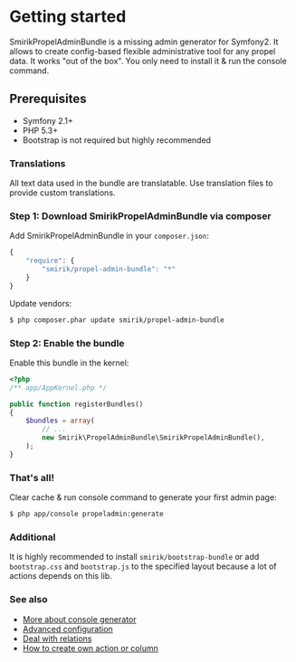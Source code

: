 Getting started
===============

SmirikPropelAdminBundle is a missing admin generator for Symfony2. It allows to create config-based flexible administrative tool for any propel data. It works "out of the box". You only need to install it & run the console command.

## Prerequisites

* Symfony 2.1+
* PHP 5.3+
* Bootstrap is not required but highly recommended

### Translations

All text data used in the bundle are translatable. Use translation files to provide custom translations.

### Step 1: Download SmirikPropelAdminBundle via composer

Add SmirikPropelAdminBundle in your `composer.json`:

```js
{
    "require": {
        "smirik/propel-admin-bundle": "*"
    }
}
```

Update vendors:

``` bash
$ php composer.phar update smirik/propel-admin-bundle
```

### Step 2: Enable the bundle

Enable this bundle in the kernel:

``` php
<?php
/** app/AppKernel.php */

public function registerBundles()
{
    $bundles = array(
        // ...
        new Smirik\PropelAdminBundle\SmirikPropelAdminBundle(),
    );
}
```
### That's all!

Clear cache & run console command to generate your first admin page:

``` bash
$ php app/console propeladmin:generate
```

### Additional

It is highly recommended to install `smirik/bootstrap-bundle` or add `bootstrap.css` and `bootstrap.js` to the specified layout because a lot of actions depends on this lib.

### See also

- [More about console generator](generator.md)
- [Advanced configuration](configure.md)
- [Deal with relations](builders.md)
- [How to create own action or column](builders.md)
